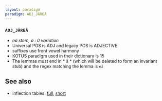 ```yaml
---
layout: paradigm
paradigm: ADJ_JÄREÄ
---
```

### ` ADJ_JÄREÄ `

* _eä stem, ä : 0 variation_
* Universal POS is ADJ and legacy POS is ADJECTIVE
* suffixes use front vowel harmony
* KOTUS paradigm used in their dictionary is 15
* The lemmas must end in * ä * (which will be deleted to form an invariant stub) and the regex matching the lemma is ` eä `

## See also

* Inflection tables: [full](gen/J/järeä.html), [short](gen/J/järeä_wikt.html)

